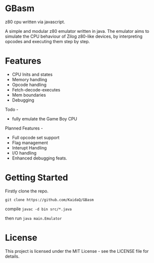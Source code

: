 # GBasm
z80 cpu written via javascript.

A simple and modular z80 emulator written in java. The emulator aims to simulate the CPU behaviour of Zilog z80-like devices, by interpreting opcodes and executing them step by step.

# Features
* CPU Inits and states
* Memory handling
* Opcode handling
* Fetch-decode-executes
* Mem boundaries
* Debugging

Todo -
* fully emulate the Game Boy CPU

Planned Features -
* Full opcode set support
* Flag management
* Interupt Handling
* I/O handling
* Enhanced debugging feats.

# Getting Started
Firstly clone the repo.

```git clone https://github.com/KaidaQ/GBasm```

compile
```javac -d bin src/*.java```

then run
```java main.Emulator```

# License
This project is licensed under the MIT License - see the LICENSE file for details.


